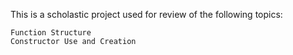 This is a scholastic project used for review of the following topics:

    Function Structure
    Constructor Use and Creation
